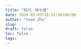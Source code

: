 ```yaml
---
title: "知行，快与慢"
date: 2024-03-03T16:51:56+08:00
author: "Sean Zhu"
slug:
draft: false
toc: false
tags: 
---
```

